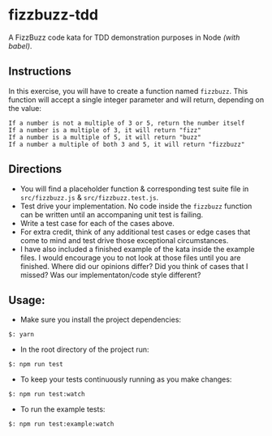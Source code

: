 # fizzbuzz-tdd
A FizzBuzz code kata for TDD demonstration purposes in Node _(with babel)_.

## Instructions
In this exercise, you will have to create a function named `fizzbuzz`. This function will accept a single integer parameter and will return, depending on the value:

    If a number is not a multiple of 3 or 5, return the number itself
    If a number is a multiple of 3, it will return "fizz"
    If a number is a multiple of 5, it will return "buzz"
    If a number a multiple of both 3 and 5, it will return "fizzbuzz"

## Directions
* You will find a placeholder function & corresponding test suite file in `src/fizzbuzz.js` & `src/fizzbuzz.test.js`.
* Test drive your implementation. No code inside the `fizzbuzz` function can be written until an accompaning unit test is failing.
* Write a test case for each of the cases above.
* For extra credit, think of any additional test cases or edge cases that come to mind and test drive those exceptional circumstances.
* I have also included a finished example of the kata inside the example files. I would encourage you to not look at those files until you are finished. Where did our opinions differ? Did you think of cases that I missed? Was our implementaton/code style different?

## Usage:
* Make sure you install the project dependencies:
```
$: yarn
```
* In the root directory of the project run:
```
$: npm run test
```
* To keep your tests continuously running as you make changes:
```
$: npm run test:watch
```
* To run the example tests:
```
$: npm run test:example:watch
```
